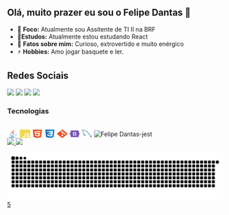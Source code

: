 ## Olá, muito prazer eu sou o Felipe Dantas 👋

- 🔭 **Foco:** Atualmente sou Assitente de TI II na BRF
- 🌱**Estudos:** Atualmente estou estudando React
- 🤔 **Fatos sobre mim:** Curioso, extrovertido e muito enérgico
- ⚡️ **Hobbies:** Amo jogar basquete e ler.
## Redes Sociais
  <div> 
  <a href="https://instagram.com/dantas.jar" target="_blank"><img src="https://img.shields.io/badge/-Instagram-%23E4405F?style=for-the-badge&logo=instagram&logoColor=white" target="_blank"></a>
  <a href = "mailto:contato.felipedantas@gmail.com"><img src="https://img.shields.io/badge/-Gmail-%23333?style=for-the-badge&logo=gmail&logoColor=white" target="_blank"></a>
  <a href="https://www.linkedin.com/in/contatofelipedantas/" target="_blank"><img src="https://img.shields.io/badge/-LinkedIn-%230077B5?style=for-the-badge&logo=linkedin&logoColor=white" target="_blank"></a> 
   <a href="https://twitter.com/dantas_jar" target="_blank"><img src="https://img.shields.io/badge/-Twitter-%23E4405F?style=for-the-badge&logo=Twitter&logoColor=" target="_blank"></a>
</div>



### Tecnologias
<div style="display: inline_block"><br>
  <img align="center" alt="Felipe Dantas - Java" height="20" width="25" src="https://raw.githubusercontent.com/devicons/devicon/master/icons/java/java-original.svg">
  <img align="center" alt="Felipe Dantas-Js" height="20" width="25" src="https://raw.githubusercontent.com/devicons/devicon/master/icons/javascript/javascript-plain.svg">
  <img align="center" alt="Felipe Dantas-HTML" height="20" width="25" src="https://raw.githubusercontent.com/devicons/devicon/master/icons/html5/html5-original.svg">
  <img align="center" alt="Felipe Dantas-CSS" height="20" width="25" src="https://raw.githubusercontent.com/devicons/devicon/master/icons/css3/css3-original.svg">
  <img align="center" alt="Felipe Dantas-Git" height="20" width="25" src="https://raw.githubusercontent.com/devicons/devicon/master/icons/git/git-original.svg">
  <img align="center" alt="Felipe Dantas-bootstrap" height="20" width="25" src="https://raw.githubusercontent.com/devicons/devicon/master/icons/bootstrap/bootstrap-plain.svg">
  <img align="center" alt="Felipe Dantas-mysql" height="20" width="25" src="https://raw.githubusercontent.com/devicons/devicon/master/icons/mysql/mysql-original.svg"> 
  <img align="center" alt="Felipe Dantas-jest" height="20" width="25" src="https://cdn.jsdelivr.net/gh/devicons/devicon/icons/jest/jest-plain.svg" />          
</div>

<div>
  <a href="https://github.com/Dvntzz">
  <img height="160em" src="https://github-readme-stats.vercel.app/api?username=Dvntzz&show_icons=true&theme=tokyonight&include_all_commits=true&count_private=true"/>
  <img height="160em" src="https://github-readme-stats.vercel.app/api/top-langs/?username=Dvntzz&layout=compact&langs_count=7&theme=tokyonight"/>
</div>

![Snake animation](https://github.com/Dvntzz/Dvntzz/blob/output/github-contribution-grid-snake.svg)
5

